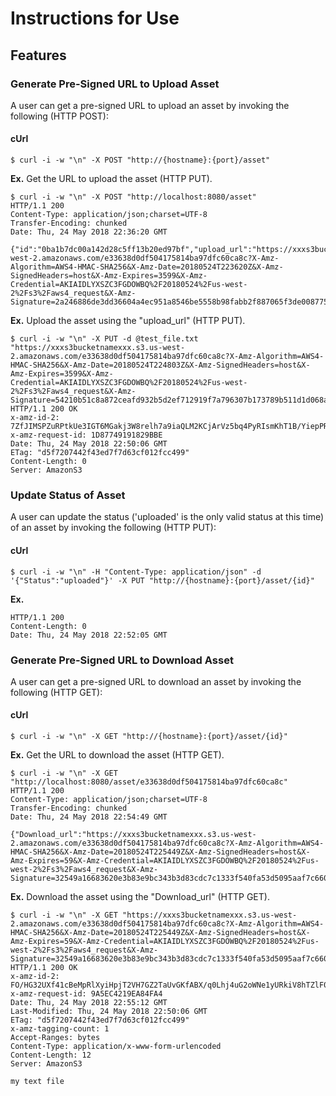 # Instructions for Use

## Features

### Generate Pre-Signed URL to Upload Asset

A user can get a pre-signed URL to upload an asset by invoking the following (HTTP POST):

#### cUrl
```
$ curl -i -w "\n" -X POST "http://{hostname}:{port}/asset"
```

**Ex.** Get the URL to upload the asset (HTTP PUT).
```
$ curl -i -w "\n" -X POST "http://localhost:8080/asset"
HTTP/1.1 200 
Content-Type: application/json;charset=UTF-8
Transfer-Encoding: chunked
Date: Thu, 24 May 2018 22:36:20 GMT

{"id":"0ba1b7dc00a142d28c5ff13b20ed97bf","upload_url":"https://xxxs3bucketnamexxx.s3.us-west-2.amazonaws.com/e33638d0df504175814ba97dfc60ca8c?X-Amz-Algorithm=AWS4-HMAC-SHA256&X-Amz-Date=20180524T223620Z&X-Amz-SignedHeaders=host&X-Amz-Expires=3599&X-Amz-Credential=AKIAIDLYXSZC3FGDOWBQ%2F20180524%2Fus-west-2%2Fs3%2Faws4_request&X-Amz-Signature=2a246886de3dd36604a4ec951a8546be5558b98fabb2f887065f3de008775f9d"}
```

**Ex.** Upload the asset using the "upload_url" (HTTP PUT).
```
$ curl -i -w "\n" -X PUT -d @test_file.txt "https://xxxs3bucketnamexxx.s3.us-west-2.amazonaws.com/e33638d0df504175814ba97dfc60ca8c?X-Amz-Algorithm=AWS4-HMAC-SHA256&X-Amz-Date=20180524T224803Z&X-Amz-SignedHeaders=host&X-Amz-Expires=3599&X-Amz-Credential=AKIAIDLYXSZC3FGDOWBQ%2F20180524%2Fus-west-2%2Fs3%2Faws4_request&X-Amz-Signature=54210b51c8a872ceafd932b5d2ef712919f7a796307b173789b511d1d068a9e9"
HTTP/1.1 200 OK
x-amz-id-2: 7ZfJIMSPZuRPtkUe3IGT6MGakj3W8relh7a9iaQLM2KCjArVz5bq4PyRIsmKhT1B/YiepPR3+fE=
x-amz-request-id: 1D87749191829BBE
Date: Thu, 24 May 2018 22:50:06 GMT
ETag: "d5f7207442f43ed7f7d63cf012fcc499"
Content-Length: 0
Server: AmazonS3
```

### Update Status of Asset

A user can update the status ('uploaded' is the only valid status at this time) of an asset by invoking the following (HTTP PUT):

#### cUrl
```
$ curl -i -w "\n" -H "Content-Type: application/json" -d '{"Status":"uploaded"}' -X PUT "http://{hostname}:{port}/asset/{id}"
```

**Ex.**
```$ curl -i -w "\n" -H "Content-Type: application/json" -d '{"Status":"uploaded"}' -X PUT http://localhost:8080/asset/e33638d0df504175814ba97dfc60ca8c
HTTP/1.1 200 
Content-Length: 0
Date: Thu, 24 May 2018 22:52:05 GMT
```

### Generate Pre-Signed URL to Download Asset

A user can get a pre-signed URL to download an asset by invoking the following (HTTP GET):

#### cUrl
```
$ curl -i -w "\n" -X GET "http://{hostname}:{port}/asset/{id}"
```

**Ex.** Get the URL to download the asset (HTTP GET).
```
$ curl -i -w "\n" -X GET "http://localhost:8080/asset/e33638d0df504175814ba97dfc60ca8c"
HTTP/1.1 200 
Content-Type: application/json;charset=UTF-8
Transfer-Encoding: chunked
Date: Thu, 24 May 2018 22:54:49 GMT

{"Download_url":"https://xxxs3bucketnamexxx.s3.us-west-2.amazonaws.com/e33638d0df504175814ba97dfc60ca8c?X-Amz-Algorithm=AWS4-HMAC-SHA256&X-Amz-Date=20180524T225449Z&X-Amz-SignedHeaders=host&X-Amz-Expires=59&X-Amz-Credential=AKIAIDLYXSZC3FGDOWBQ%2F20180524%2Fus-west-2%2Fs3%2Faws4_request&X-Amz-Signature=32549a16683620e3b83e9bc343b3d83cdc7c1333f540fa53d5095aaf7c660d35"}
```

**Ex.** Download the asset using the "Download_url" (HTTP GET).
```
$ curl -i -w "\n" -X GET "https://xxxs3bucketnamexxx.s3.us-west-2.amazonaws.com/e33638d0df504175814ba97dfc60ca8c?X-Amz-Algorithm=AWS4-HMAC-SHA256&X-Amz-Date=20180524T225449Z&X-Amz-SignedHeaders=host&X-Amz-Expires=59&X-Amz-Credential=AKIAIDLYXSZC3FGDOWBQ%2F20180524%2Fus-west-2%2Fs3%2Faws4_request&X-Amz-Signature=32549a16683620e3b83e9bc343b3d83cdc7c1333f540fa53d5095aaf7c660d35"
HTTP/1.1 200 OK
x-amz-id-2: FO/HG32UXf41cBeMpRlXyiHpjT2VH7GZ2TaUvGKfABX/q0Lhj4uG2oWNe1yURkiV8hTZlF07dno=
x-amz-request-id: 9A5EC4219EA84FA4
Date: Thu, 24 May 2018 22:55:12 GMT
Last-Modified: Thu, 24 May 2018 22:50:06 GMT
ETag: "d5f7207442f43ed7f7d63cf012fcc499"
x-amz-tagging-count: 1
Accept-Ranges: bytes
Content-Type: application/x-www-form-urlencoded
Content-Length: 12
Server: AmazonS3

my text file
```
